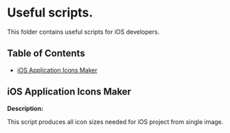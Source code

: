# Useful scripts.

This folder contains useful scripts for iOS developers.

## Table of Contents

* [iOS Application Icons Maker](#ios_application_icons_maker)


## iOS Application Icons Maker

**Description:**

This script produces all icon sizes needed for iOS project from single image.
